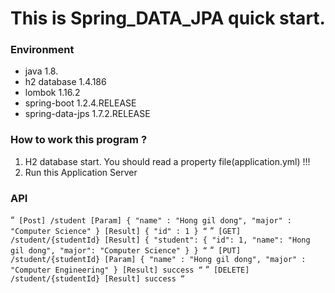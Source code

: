 This is Spring_DATA_JPA quick start.
============

### Environment
- java             1.8.
- h2 database      1.4.186
- lombok           1.16.2
- spring-boot      1.2.4.RELEASE
- spring-data-jps  1.7.2.RELEASE

### How to work this program ?

  1. H2 database start. You should read a property file(application.yml) !!!
  2. Run this Application Server


### API
“`
  [Post] /student
  [Param]
      {
        "name" : "Hong gil dong",
        "major" : "Computer Science"
      }
  [Result]
      { "id" : 1 }
“`
“`
  [GET] /student/{studentId}
  [Result]
      {
          "student": {
              "id": 1,
              "name": "Hong gil dong",
              "major": "Computer Science"
          }
      }
“`
“`
  [PUT] /student/{studentId}
  [Param]
      {
        "name" : "Hong gil dong",
        "major" : "Computer Engineering"
      }
  [Result]
      success
“`
“`
  [DELETE] /student/{studentId}
  [Result]
      success
“`
